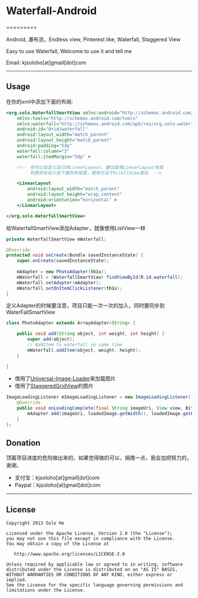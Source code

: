 # Waterfall-Android
=========

Android, 瀑布流，Endless view, Pinterest like, Waterfall, Staggered View

Easy to use Waterfall, Welcome to use it and tell me

Email: kjsoloho[at]gmail[dot]com

---

## Usage

在你的xml中添加下面的布局: 

```xml
<org.solo.WaterfallSmartView xmlns:android="http://schemas.android.com/apk/res/android"
    xmlns:tools="http://schemas.android.com/tools"
    xmlns:waterfall="http://schemas.android.com/apk/res/org.solo.waterfall"
    android:id="@+id/waterfall"
    android:layout_width="match_parent"
    android:layout_height="match_parent"
    android:padding="5dp"
    waterfall:column="3"
    waterfall:itemMargin="5dp" >

    <!-- 你可以自定义自己的LinearLayout，建议是用LinearLayout布局
         列表将会加入到下面的布局里，使用方法于ScrollView类似  -->

    <LinearLayout
        android:layout_width="match_parent"
        android:layout_height="wrap_content"
        android:orientation="horizontal" >
    </LinearLayout>

</org.solo.WaterfallSmartView>
```

给WaterfallSmartView添加Adapter，就像使用ListView一样

``` java
private WaterfallSmartView mWaterfall;

@Override
protected void onCreate(Bundle savedInstanceState) {
	super.onCreate(savedInstanceState);
		
	mAdapter = new PhotoAdapter(this);
	mWaterfall = (WaterfallSmartView) findViewById(R.id.waterfall);
	mWaterfall.setAdapter(mAdapter);
	mWaterfall.setOnItemClickListener(this);		
}
```

定义Adapter的时候要注意，项目只能一次一次的加入，同时要同步到WaterFallSmartView

``` Java
class PhotoAdapter extends ArrayAdapter<String> {

	public void add(String object, int weight, int height) {
		super.add(object);
		// AddItem to waterfall in same time
		mWaterfall.addItem(object, weight, height);
	}		
    
}
```

 * 借用了[Universal-Image-Loader](https://github.com/nostra13/Android-Universal-Image-Loader)来加载图片
 * 借用了[StaggeredGridView](https://github.com/maurycyw/StaggeredGridView)的图片

``` Java
ImageLoadingListener mImageLoadingListener = new ImageLoadingListener() {
	@Override
	public void onLoadingComplete(final String imageUri, View view, Bitmap loadedImage) {
		mAdapter.add(imageUri, loadedImage.getWidth(), loadedImage.getHeight());
	}
};
```
    
## Donation

顶着项目进度的危险做出来的，如果觉得做的可以，捐赠一点，我会加把努力的，谢谢。
 * 支付宝：kjsoloho[at]gmail[dot]com
 * Paypal：kjsoloho[at]gmail[dot]com

---

## License

    Copyright 2013 Solo Ho

    Licensed under the Apache License, Version 2.0 (the "License");
    you may not use this file except in compliance with the License.
    You may obtain a copy of the License at

       http://www.apache.org/licenses/LICENSE-2.0

    Unless required by applicable law or agreed to in writing, software
    distributed under the License is distributed on an "AS IS" BASIS,
    WITHOUT WARRANTIES OR CONDITIONS OF ANY KIND, either express or implied.
    See the License for the specific language governing permissions and
    limitations under the License.
